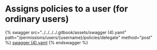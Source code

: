 # Assigns policies to a user (for ordinary users)

{% swagger src="../../../../.gitbook/assets/swagger (4).yaml" path="/permissions/users/{username}/policies/delegate" method="post" %}
[swagger (4).yaml](<../../../../.gitbook/assets/swagger (4).yaml>)
{% endswagger %}
